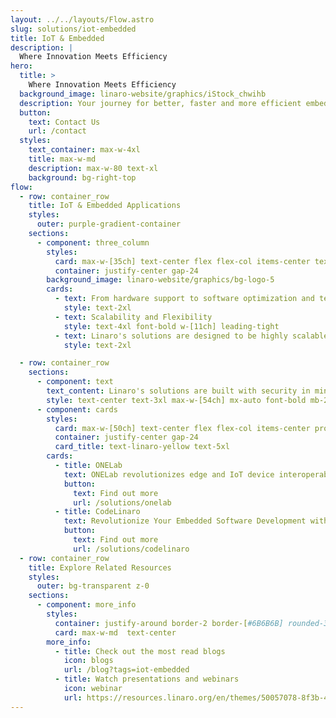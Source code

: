 ```yaml
---
layout: ../../layouts/Flow.astro
slug: solutions/iot-embedded
title: IoT & Embedded
description: |
  Where Innovation Meets Efficiency
hero:
  title: >
    Where Innovation Meets Efficiency
  background_image: linaro-website/graphics/iStock_chwihb
  description: Your journey for better, faster and more efficient embedded systems development starts here.
  button:
    text: Contact Us
    url: /contact
  styles:
    text_container: max-w-4xl
    title: max-w-md
    description: max-w-80 text-xl
    background: bg-right-top
flow:
  - row: container_row
    title: IoT & Embedded Applications
    styles:
      outer: purple-gradient-container
    sections:
      - component: three_column
        styles:
          card: max-w-[35ch] text-center flex flex-col items-center text-2xl
          container: justify-center gap-24
        background_image: linaro-website/graphics/bg-logo-5
        cards:
          - text: From hardware support to software optimization and testing, we offer end-to-end solutions for IoT and Embedded Systems projects. We provide comprehensive support and services throughout the entire product lifecycle, from concept to deployment, ensuring that your project is delivered on time.
            style: text-2xl
          - text: Scalability and Flexibility
            style: text-4xl font-bold w-[11ch] leading-tight
          - text: Linaro's solutions are designed to be highly scalable and flexible, allowing organizations to easily adapt and scale their IoT and Embedded Systems deployments as their needs evolve. Whether you're deploying a single device or managing a large-scale IoT network, our solutions can scale to meet your requirements.
            style: text-2xl

  - row: container_row
    sections:
      - component: text
        text_content: Linaro's solutions are built with security in mind
        style: text-center text-3xl max-w-[54ch] mx-auto font-bold mb-24
      - component: cards
        styles:
          card: max-w-[50ch] text-center flex flex-col items-center prose-p:text-2xl
          container: justify-center gap-24
          card_title: text-linaro-yellow text-5xl
        cards:
          - title: ONELab
            text: ONELab revolutionizes edge and IoT device interoperability testing.
            button:
              text: Find out more
              url: /solutions/onelab
          - title: CodeLinaro
            text: Revolutionize Your Embedded Software Development with CodeLinaro
            button:
              text: Find out more
              url: /solutions/codelinaro
  - row: container_row
    title: Explore Related Resources
    styles:
      outer: bg-transparent z-0
    sections:
      - component: more_info
        styles:
          container: justify-around border-2 border-[#6B6B6B] rounded-3xl py-10
          card: max-w-md  text-center
        more_info:
          - title: Check out the most read blogs
            icon: blogs
            url: /blog?tags=iot-embedded
          - title: Watch presentations and webinars
            icon: webinar
            url: https://resources.linaro.org/en/themes/50057078-8f3b-4615-8f44-67c194e43b69
---
```

